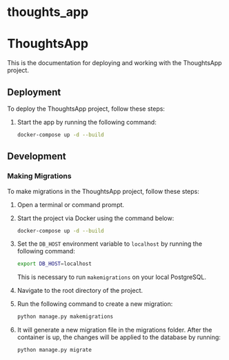 # thoughts_app

# ThoughtsApp

This is the documentation for deploying and working with the ThoughtsApp project.

## Deployment

To deploy the ThoughtsApp project, follow these steps:

1. Start the app by running the following command:

    ```bash
    docker-compose up -d --build
    ```

## Development

### Making Migrations

To make migrations in the ThoughtsApp project, follow these steps:

1. Open a terminal or command prompt.
2. Start the project via Docker using the command below:
    ```bash
    docker-compose up -d --build
    ```

3. Set the `DB_HOST` environment variable to `localhost` by running the following command:
    ```bash
    export DB_HOST=localhost
    ```
   This is necessary to run `makemigrations` on your local PostgreSQL.

4. Navigate to the root directory of the project.

5. Run the following command to create a new migration:
    ```bash
    python manage.py makemigrations
    ```

6. It will generate a new migration file in the migrations folder. After the container is up, the changes will be applied to the database by running:
    ```bash
    python manage.py migrate
    ```
